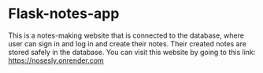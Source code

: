 # Flask-notes-app
This is a notes-making website that is connected to the database, where user can sign in and log in and create their notes. Their created notes are stored safely in the database.
You can visit this website by going to this link: https://nosesly.onrender.com
